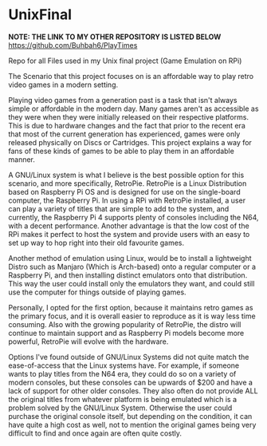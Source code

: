 # UnixFinal
**NOTE: THE LINK TO MY OTHER REPOSITORY IS LISTED BELOW**
https://github.com/Buhbah6/PlayTimes

Repo for all Files used in my Unix final project (Game Emulation on RPi)

The Scenario that this project focuses on is an affordable way to play retro video games in a modern setting.

Playing video games from a generation past is a task that isn't always simple or affordable in the modern day. Many games aren't as accessible as they were when they were initially released on their respective platforms. This is due to hardware changes and the fact that prior to the recent era that most of the current generation has experienced, games were only released physically on Discs or Cartridges. This project explains a way for fans of these kinds of games to be able to play them in an affordable manner.

A GNU/Linux system is what I believe is the best possible option for this scenario, and more specifically, RetroPie. RetroPie is a Linux Distribution based on Raspberry Pi OS and is designed for use on the single-board computer, the Raspberry Pi. In using a RPi with RetroPie installed, a user can play a variety of titles that are simple to add to the system, and currently, the Raspberry Pi 4 supports plenty of consoles including the N64, with a decent performance. Another advantage is that the low cost of the RPi makes it perfect to host the system and provide users with an easy to set up way to hop right into their old favourite games.

Another method of emulation using Linux, would be to install a lightweight Distro such as Manjaro (Which is Arch-based) onto a regular computer or a Raspberry Pi, and then installing distinct emulators onto that distribution. This way the user could install only the emulators they want, and could still use the computer for things outside of playing games.

Personally, I opted for the first option, because it maintains retro games as the primary focus, and it is overall easier to reproduce as it is way less time consuming. Also with the growing popularity of RetroPie, the distro will continue to maintain support and as Raspberry Pi models become more powerful, RetroPie will evolve with the hardware.

Options I've found outside of GNU/Linux Systems did not quite match the ease-of-access that the Linux systems have. For example, if someone wants to play titles from the N64 era, they could do so on a variety of modern consoles, but these consoles can be upwards of $200 and have a lack of support for other older consoles. They also often do not provide ALL the original titles from whatever platform is being emulated which is a problem solved by the GNU/Linux System. Otherwise the user could purchase the original console itself, but depending on the condition, it can have quite a high cost as well, not to mention the original games being very difficult to find and once again are often quite costly.



